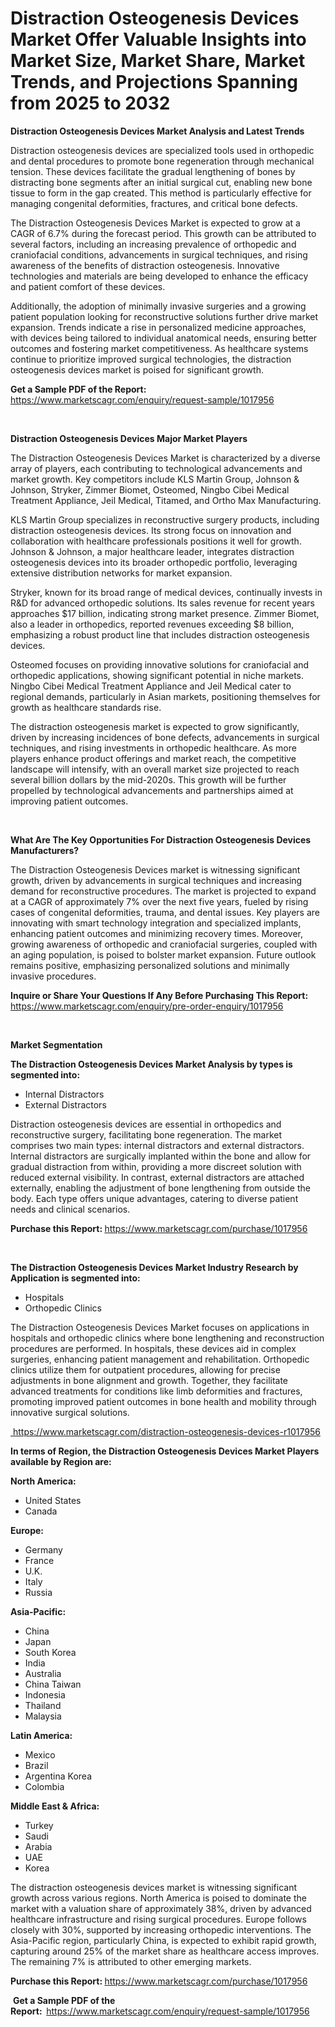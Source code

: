 <p><h1>Distraction Osteogenesis Devices Market Offer Valuable Insights into Market Size, Market Share, Market Trends, and Projections Spanning from 2025 to 2032</h1></p><p><strong>Distraction Osteogenesis Devices Market Analysis and Latest Trends</strong></p>
<p><p>Distraction osteogenesis devices are specialized tools used in orthopedic and dental procedures to promote bone regeneration through mechanical tension. These devices facilitate the gradual lengthening of bones by distracting bone segments after an initial surgical cut, enabling new bone tissue to form in the gap created. This method is particularly effective for managing congenital deformities, fractures, and critical bone defects.</p><p>The Distraction Osteogenesis Devices Market is expected to grow at a CAGR of 6.7% during the forecast period. This growth can be attributed to several factors, including an increasing prevalence of orthopedic and craniofacial conditions, advancements in surgical techniques, and rising awareness of the benefits of distraction osteogenesis. Innovative technologies and materials are being developed to enhance the efficacy and patient comfort of these devices.</p><p>Additionally, the adoption of minimally invasive surgeries and a growing patient population looking for reconstructive solutions further drive market expansion. Trends indicate a rise in personalized medicine approaches, with devices being tailored to individual anatomical needs, ensuring better outcomes and fostering market competitiveness. As healthcare systems continue to prioritize improved surgical technologies, the distraction osteogenesis devices market is poised for significant growth.</p></p>
<p><strong>Get a Sample PDF of the Report:&nbsp;</strong> <a href="https://www.marketscagr.com/enquiry/request-sample/1017956?utm_campaign=3137&utm_medium=2&utm_source=Github&utm_content=ia&utm_term=13042025&utm_id=distraction-osteogenesis-devices">https://www.marketscagr.com/enquiry/request-sample/1017956</a></p>
<p>&nbsp;</p>
<p><strong>Distraction Osteogenesis Devices Major Market Players</strong></p>
<p><p>The Distraction Osteogenesis Devices Market is characterized by a diverse array of players, each contributing to technological advancements and market growth. Key competitors include KLS Martin Group, Johnson & Johnson, Stryker, Zimmer Biomet, Osteomed, Ningbo Cibei Medical Treatment Appliance, Jeil Medical, Titamed, and Ortho Max Manufacturing.</p><p>KLS Martin Group specializes in reconstructive surgery products, including distraction osteogenesis devices. Its strong focus on innovation and collaboration with healthcare professionals positions it well for growth. Johnson & Johnson, a major healthcare leader, integrates distraction osteogenesis devices into its broader orthopedic portfolio, leveraging extensive distribution networks for market expansion.</p><p>Stryker, known for its broad range of medical devices, continually invests in R&D for advanced orthopedic solutions. Its sales revenue for recent years approaches $17 billion, indicating strong market presence. Zimmer Biomet, also a leader in orthopedics, reported revenues exceeding $8 billion, emphasizing a robust product line that includes distraction osteogenesis devices.</p><p>Osteomed focuses on providing innovative solutions for craniofacial and orthopedic applications, showing significant potential in niche markets. Ningbo Cibei Medical Treatment Appliance and Jeil Medical cater to regional demands, particularly in Asian markets, positioning themselves for growth as healthcare standards rise.</p><p>The distraction osteogenesis market is expected to grow significantly, driven by increasing incidences of bone defects, advancements in surgical techniques, and rising investments in orthopedic healthcare. As more players enhance product offerings and market reach, the competitive landscape will intensify, with an overall market size projected to reach several billion dollars by the mid-2020s. This growth will be further propelled by technological advancements and partnerships aimed at improving patient outcomes.</p></p>
<p>&nbsp;</p>
<p><strong>What Are The Key Opportunities For Distraction Osteogenesis Devices Manufacturers?</strong></p>
<p><p>The Distraction Osteogenesis Devices market is witnessing significant growth, driven by advancements in surgical techniques and increasing demand for reconstructive procedures. The market is projected to expand at a CAGR of approximately 7% over the next five years, fueled by rising cases of congenital deformities, trauma, and dental issues. Key players are innovating with smart technology integration and specialized implants, enhancing patient outcomes and minimizing recovery times. Moreover, growing awareness of orthopedic and craniofacial surgeries, coupled with an aging population, is poised to bolster market expansion. Future outlook remains positive, emphasizing personalized solutions and minimally invasive procedures.</p></p>
<p><strong>Inquire or Share Your Questions If Any Before Purchasing This Report:</strong> <a href="https://www.marketscagr.com/enquiry/pre-order-enquiry/1017956?utm_campaign=3137&utm_medium=2&utm_source=Github&utm_content=ia&utm_term=13042025&utm_id=distraction-osteogenesis-devices">https://www.marketscagr.com/enquiry/pre-order-enquiry/1017956</a></p>
<p>&nbsp;</p>
<p><strong>Market Segmentation</strong></p>
<p><strong>The Distraction Osteogenesis Devices Market Analysis by types is segmented into:</strong></p>
<p><ul><li>Internal Distractors</li><li>External Distractors</li></ul></p>
<p><p>Distraction osteogenesis devices are essential in orthopedics and reconstructive surgery, facilitating bone regeneration. The market comprises two main types: internal distractors and external distractors. Internal distractors are surgically implanted within the bone and allow for gradual distraction from within, providing a more discreet solution with reduced external visibility. In contrast, external distractors are attached externally, enabling the adjustment of bone lengthening from outside the body. Each type offers unique advantages, catering to diverse patient needs and clinical scenarios.</p></p>
<p><strong>Purchase this Report:&nbsp;</strong><a href="https://www.marketscagr.com/purchase/1017956?utm_campaign=3137&utm_medium=2&utm_source=Github&utm_content=ia&utm_term=13042025&utm_id=distraction-osteogenesis-devices">https://www.marketscagr.com/purchase/1017956</a></p>
<p>&nbsp;</p>
<p><strong>The Distraction Osteogenesis Devices Market Industry Research by Application is segmented into:</strong></p>
<p><ul><li>Hospitals</li><li>Orthopedic Clinics</li></ul></p>
<p><p>The Distraction Osteogenesis Devices Market focuses on applications in hospitals and orthopedic clinics where bone lengthening and reconstruction procedures are performed. In hospitals, these devices aid in complex surgeries, enhancing patient management and rehabilitation. Orthopedic clinics utilize them for outpatient procedures, allowing for precise adjustments in bone alignment and growth. Together, they facilitate advanced treatments for conditions like limb deformities and fractures, promoting improved patient outcomes in bone health and mobility through innovative surgical solutions.</p></p>
<p><a href="https://www.marketscagr.com/distraction-osteogenesis-devices-r1017956?utm_campaign=3137&utm_medium=2&utm_source=Github&utm_content=ia&utm_term=13042025&utm_id=distraction-osteogenesis-devices">&nbsp;https://www.marketscagr.com/distraction-osteogenesis-devices-r1017956</a></p>
<p><strong>In terms of Region, the Distraction Osteogenesis Devices Market Players available by Region are:</strong></p>
<p>
    <p> <strong> North America: </strong>
        <ul>
            <li>United States</li>
            <li>Canada</li>
        </ul>
        </p> 
    <p> <strong> Europe: </strong>
        <ul>
            <li>Germany</li>
            <li>France</li>
            <li>U.K.</li>
            <li>Italy</li>
            <li>Russia</li>
        </ul>
        </p> 
    <p> <strong> Asia-Pacific: </strong>
        <ul>
            <li>China</li>
            <li>Japan</li>
            <li>South Korea</li>
            <li>India</li>
            <li>Australia</li>
            <li>China Taiwan</li>
            <li>Indonesia</li>
            <li>Thailand</li>
            <li>Malaysia</li>
        </ul>
        </p> 
    <p> <strong> Latin America: </strong>
        <ul>
            <li>Mexico</li>
            <li>Brazil</li>
            <li>Argentina Korea</li>
            <li>Colombia</li>
        </ul>
        </p> 
    <p> <strong> Middle East & Africa: </strong>
        <ul>
            <li>Turkey</li>
            <li>Saudi</li>
            <li>Arabia</li>
            <li>UAE</li>
            <li>Korea</li>
        </ul>
    </p>
    </p>
<p><p>The distraction osteogenesis devices market is witnessing significant growth across various regions. North America is poised to dominate the market with a valuation share of approximately 38%, driven by advanced healthcare infrastructure and rising surgical procedures. Europe follows closely with 30%, supported by increasing orthopedic interventions. The Asia-Pacific region, particularly China, is expected to exhibit rapid growth, capturing around 25% of the market share as healthcare access improves. The remaining 7% is attributed to other emerging markets.</p></p>
<p><strong>Purchase this Report: </strong><a href="https://www.marketscagr.com/purchase/1017956?utm_campaign=3137&utm_medium=2&utm_source=Github&utm_content=ia&utm_term=13042025&utm_id=distraction-osteogenesis-devices">https://www.marketscagr.com/purchase/1017956</a></p>
<p>&nbsp;<strong>Get a Sample PDF of the Report:&nbsp;&nbsp;</strong><a href="https://www.marketscagr.com/enquiry/request-sample/1017956?utm_campaign=3137&utm_medium=2&utm_source=Github&utm_content=ia&utm_term=13042025&utm_id=distraction-osteogenesis-devices">https://www.marketscagr.com/enquiry/request-sample/1017956</a></p>
<p><strong></strong></p>
<p><p></p><p></p><p></p></p>